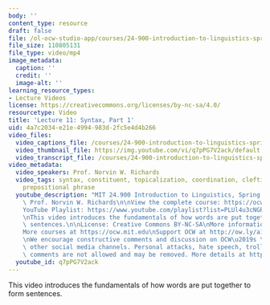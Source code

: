 ```yaml
---
body: ''
content_type: resource
draft: false
file: /ol-ocw-studio-app/courses/24-900-introduction-to-linguistics-spring-2022/ocw_24900_lecture11_2022mar10_360p_16_9.mp4
file_size: 110805131
file_type: video/mp4
image_metadata:
  caption: ''
  credit: ''
  image-alt: ''
learning_resource_types:
- Lecture Videos
license: https://creativecommons.org/licenses/by-nc-sa/4.0/
resourcetype: Video
title: 'Lecture 11: Syntax, Part 1'
uid: 4a7c2034-e21e-4994-983d-2fc5e4d4b266
video_files:
  video_captions_file: /courses/24-900-introduction-to-linguistics-spring-2022/15OsasEW2g-fPtnYqQyvkcaaoJYNTw_ou_transcript.webvtt
  video_thumbnail_file: https://img.youtube.com/vi/q7pPG7V2ack/default.jpg
  video_transcript_file: /courses/24-900-introduction-to-linguistics-spring-2022/15OsasEW2g-fPtnYqQyvkcaaoJYNTw_ou_transcript.pdf
video_metadata:
  video_speakers: Prof. Norvin W. Richards
  video_tags: syntax, constituent, topicalization, coordination, clefting, verb phrase,
    prepositional phrase
  youtube_description: "MIT 24.900 Introduction to Linguistics, Spring 2022\nInstructor:\
    \ Prof. Norvin W. Richards\n\nView the complete course: https://ocw.mit.edu/courses/24-900-introduction-to-linguistics-spring-2022/\n\
    YouTube Playlist: https://www.youtube.com/playlist?list=PLUl4u3cNGP63BZGNOqrF2qf_yxOjuG35j\n\
    \nThis video introduces the fundamentals of how words are put together to form\
    \ sentences.\n\nLicense: Creative Commons BY-NC-SA\nMore information at https://ocw.mit.edu/terms\n\
    More courses at https://ocw.mit.edu\nSupport OCW at http://ow.ly/a1If50zVRlQ\n\
    \nWe encourage constructive comments and discussion on OCW\u2019s YouTube and\
    \ other social media channels. Personal attacks, hate speech, trolling, and inappropriate\
    \ comments are not allowed and may be removed. More details at https://ocw.mit.edu/comments.\n"
  youtube_id: q7pPG7V2ack
---
```

This video introduces the fundamentals of how words are put together to form sentences.
